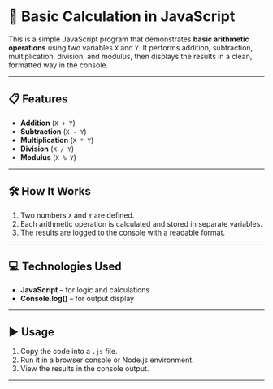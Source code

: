 # 🧮 Basic Calculation in JavaScript

This is a simple JavaScript program that demonstrates **basic arithmetic operations** using two variables `X` and `Y`.
It performs addition, subtraction, multiplication, division, and modulus, then displays the results in a clean, formatted way in the console.

---

## 📋 Features

* **Addition** (`X + Y`)
* **Subtraction** (`X - Y`)
* **Multiplication** (`X * Y`)
* **Division** (`X / Y`)
* **Modulus** (`X % Y`)

---

## 🛠 How It Works

1. Two numbers `X` and `Y` are defined.
2. Each arithmetic operation is calculated and stored in separate variables.
3. The results are logged to the console with a readable format.

---

## 💻 Technologies Used

* **JavaScript** – for logic and calculations
* **Console.log()** – for output display

---

## ▶️ Usage

1. Copy the code into a `.js` file.
2. Run it in a browser console or Node.js environment.
3. View the results in the console output.

---
